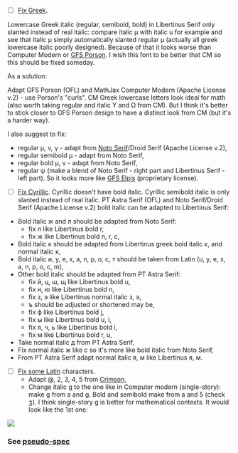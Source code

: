 * [ ] [Fix Greek](https://github.com/khaledhosny/libertinus/issues/132).

Lowercase Greek italic (regular, semibold, bold) in Libertinus Serif only slanted instead of real italic: compare italic μ with italic u for example and see that italic μ simply automatically slanted regular μ (actually all greek lowercase italic poorly designed). Because of that it looks worse than Computer Modern or [GFS Porson](https://fontlibrary.org/en/font/gfs-porson). I wish this font to be better that CM so this should be fixed someday.

As a solution:

Adapt GFS Porson (OFL) and MathJax Computer Modern (Apache License v.2) - use Porson's "curls". CM Greek lowercase letters look ideal for math (also worth taking regular and italic Υ and Ω from CM). But I think it's better to stick closer to GFS Porson design to have a distinct look from CM (but it's a harder way).

I also suggest to fix: 
* regular μ, ν, γ - adapt from [Noto Serif](https://fonts.google.com/specimen/Noto+Serif)/Droid Serif (Apache License v.2),
* regular semibold μ - adapt from Noto Serif,
* regular bold μ, ν - adapt from Noto Serif,
* regular ψ (make a blend of Noto Serif - right part and Libertinus Serif - left part). So it looks more like [GFS Elpis](https://fontlibrary.org/en/font/gfs-elpis) (proprietary license).

* [ ] [Fix Cyrillic](https://github.com/khaledhosny/libertinus/issues/74). Cyrillic doesn't have bold italic. Cyrillic semibold italic is only slanted instead of real italic. PT Astra Serif (OFL) and Noto Serif/Droid Serif (Apache License v.2) bold italic can be adapted to Libertinus Serif:

* Bold italic ж and л should be adapted from Noto Serif:
    * fix л like Libertinus bold r,
    * fix ж like Libertinus bold n, r, c,
* Bold italic к should be adapted from Libertinus greek bold italic κ, and normal italic к,
* Bold italic и, у, е, х, a, n, p, o, с, т should be taken from Latin (u, y, e, x, a, n, p, o, c, m),
* Other bold italic should be adapted from PT Astra Serif:
    * fix й, ц, ш, щ like Libertinus bold u,
    * fix н, ю like Libertinus bold n,
    * fix з, э like Libertinus normal italic з, э,
    * ъ should be adjusted or shortened may be,
    * fix ф like Libertinus bold j,
    * fix ы like Libertinus bold u, i,
    * fix я, ч, ь like Libertinus bold i,
    * fix м like Libertinus bold r, u,
* Take normal italic д from PT Astra Serif,
* Fix normal italic ж like c so it's more like bold italic from Noto Serif,
* From PT Astra Serif adapt normal italic я, м like Libertinus я, м.

* [ ] [Fix some Latin](https://github.com/khaledhosny/libertinus/issues/133) characters.
    * Adapt @, 2, 3, 4, 5 from [Crimson](https://fontlibrary.org/en/font/crimson),
    * Change italic g to the one like in Computer modern (single-story): make g from a and ɡ. Bold and semibold make from a and 5 (check ʒ). I think single-story g is better for mathematical contexts. It would look like the 1st one:
    
![](https://user-images.githubusercontent.com/19735117/36479036-c6d0e8cc-1739-11e8-9e19-9ee610484c78.jpg)


### See [pseudo-spec](libertinus_serif_spec.docx)
